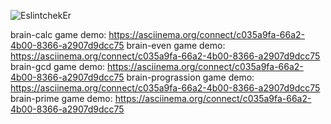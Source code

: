 ![EslintchekEr](https://github.com/marivanno/frontend-project-lvl1/workflows/EslintchekEr/badge.svg)

brain-calc game demo: https://asciinema.org/connect/c035a9fa-66a2-4b00-8366-a2907d9dcc75
brain-even game demo: https://asciinema.org/connect/c035a9fa-66a2-4b00-8366-a2907d9dcc75
brain-gcd game demo: https://asciinema.org/connect/c035a9fa-66a2-4b00-8366-a2907d9dcc75
brain-prograssion game demo: https://asciinema.org/connect/c035a9fa-66a2-4b00-8366-a2907d9dcc75
brain-prime game demo: https://asciinema.org/connect/c035a9fa-66a2-4b00-8366-a2907d9dcc75 